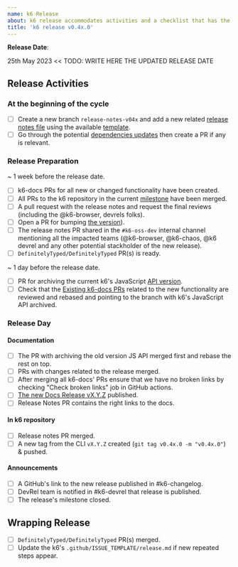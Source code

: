 ```yaml
---
name: k6 Release 
about: k6 release accommodates activities and a checklist that has the k6 open-source release process.
title: 'k6 release v0.4x.0'
---
```


**Release Date**: 

25th May 2023 <<  TODO: WRITE HERE THE UPDATED RELEASE DATE

## Release Activities

### At the beginning of the cycle

- [ ] Create a new branch `release-notes-v04x` and add a new related [release notes file](release-template/release%20notes) using the available [template](release-template/release%20notes/template.md).
- [ ] Go through the potential [dependencies updates](Dependencies.md) then create a PR if any is relevant. 

### Release Preparation

~ 1 week before the release date.

- [ ] k6-docs PRs for all new or changed functionality have been created.
- [ ] All PRs to the k6 repository in the current [milestone](https://github.com/grafana/k6/milestones) have been merged.
- [ ] A pull request with the release notes and request the final reviews (including the @k6-browser, devrels folks).
- [ ] Open a PR for bumping [the version](https://github.com/grafana/k6/blob/9fa50b2d1f259cdccff5cc7bc18a236d31c345ac/lib/consts/consts.go#L11)).
- [ ] The release notes PR shared in the `#k6-oss-dev` internal channel mentioning all the impacted teams (@k6-browser, @k6-chaos, @k6 devrel and any other potential stackholder of the new release).
- [ ] `DefinitelyTyped/DefinitelyTyped` PR(s) is ready.

~ 1 day before the release date.

- [ ] PR for archiving the current k6's JavaScript [API version](https://github.com/grafana/k6-docs/wiki/Add-version-for-Javascript-API-documentation).
- [ ] Check that the [Existing k6-docs PRs](https://github.com/grafana/k6-docs/pulls) related to the new functionality are reviewed and rebased and pointing to the branch with k6's JavaScript API archived.
 
### Release Day

#### Documentation

- [ ] The PR with archiving the old version JS API merged first and rebase the rest on top.
- [ ] PRs with changes related to the release merged.
- [ ] After merging all k6-docs' PRs ensure that we have no broken links by checking "Check broken links" job in GitHub actions. 
- [ ] [The new Docs Release vX.Y.Z](https://github.com/grafana/k6-docs/releases/new) published.
- [ ] Release Notes PR contains the right links to the docs.

#### In k6 repository

- [ ] Release notes PR merged.
- [ ] A new tag from the CLI `vX.Y.Z` created (`git tag v0.4x.0 -m "v0.4x.0"`) & pushed.

#### Announcements

- [ ] A GitHub's link to the new release published in #k6-changelog.
- [ ] DevRel team is notified in #k6-devrel that release is published.
- [ ] The release's milestone closed.

## Wrapping Release

- [ ] `DefinitelyTyped/DefinitelyTyped` PR(s) merged.
- [ ] Update the k6's `.github/ISSUE_TEMPLATE/release.md` if new repeated steps appear.
